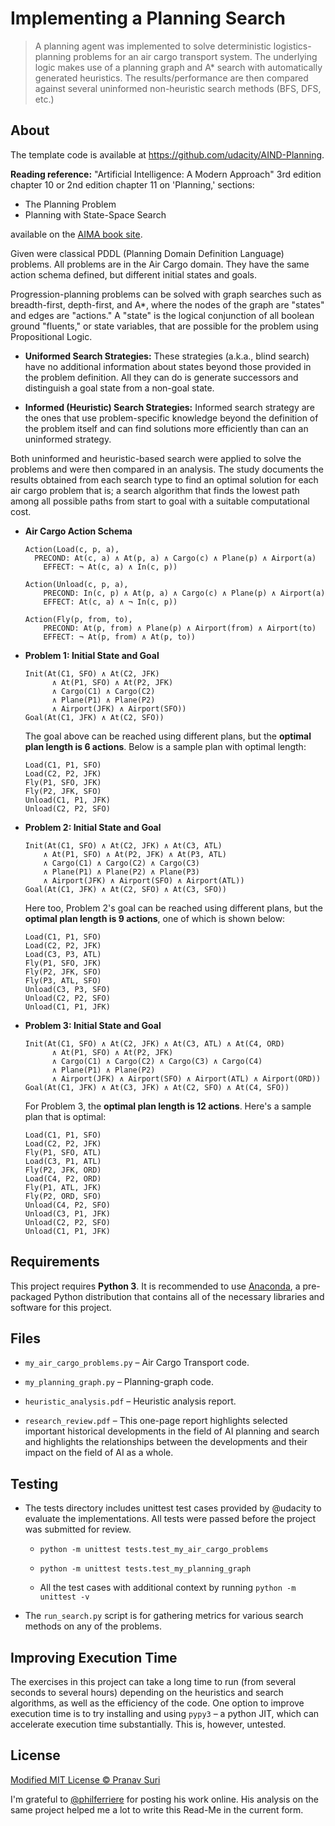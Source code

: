 # Implementing a Planning Search
> A planning agent was implemented to solve deterministic logistics-planning problems for an air cargo transport system. The underlying logic makes use of a planning graph and A* search with automatically generated heuristics. The results/performance are then compared against several uninformed non-heuristic search methods (BFS, DFS, etc.)

## About
The template code is available at https://github.com/udacity/AIND-Planning.

**Reading reference:** "Artificial Intelligence: A Modern Approach" 3rd edition chapter 10 or 2nd edition chapter 11 on 'Planning,' sections:
- The Planning Problem
- Planning with State-Space Search

available on the [AIMA book site](http://aima.cs.berkeley.edu/2nd-ed/newchap11.pdf).

Given were classical PDDL (Planning Domain Definition Language) problems. All problems are in the Air Cargo domain. They have the same action schema defined, but different initial states and goals.

Progression-planning problems can be solved with graph searches such as breadth-first, depth-first, and A*, where the nodes of the graph are "states" and edges are "actions." A "state" is the logical conjunction of all boolean ground "fluents," or state variables, that are possible for the problem using Propositional Logic.

- **Uniformed Search Strategies:** These strategies (a.k.a., blind search) have no additional information about states beyond those provided in the problem definition. All they can do is generate successors and distinguish a goal state from a non-goal state.

- **Informed (Heuristic) Search Strategies:** Informed search strategy are the ones that use problem-specific knowledge beyond the definition of the problem itself and can find solutions more efficiently than can an uninformed strategy.

Both uninformed and heuristic-based search were applied to solve the problems and were then compared in an analysis. The study documents the results obtained from each search type to find an optimal solution for each air cargo problem that is; a search algorithm that finds the lowest path among all possible paths from start to goal with a suitable computational cost.

- **Air Cargo Action Schema**
  ```
  Action(Load(c, p, a),
    PRECOND: At(c, a) ∧ At(p, a) ∧ Cargo(c) ∧ Plane(p) ∧ Airport(a)
      EFFECT: ¬ At(c, a) ∧ In(c, p))

  Action(Unload(c, p, a),
      PRECOND: In(c, p) ∧ At(p, a) ∧ Cargo(c) ∧ Plane(p) ∧ Airport(a)
      EFFECT: At(c, a) ∧ ¬ In(c, p))

  Action(Fly(p, from, to),
      PRECOND: At(p, from) ∧ Plane(p) ∧ Airport(from) ∧ Airport(to)
      EFFECT: ¬ At(p, from) ∧ At(p, to))
    ```

- **Problem 1: Initial State and Goal**
  ```
  Init(At(C1, SFO) ∧ At(C2, JFK)
        ∧ At(P1, SFO) ∧ At(P2, JFK)
        ∧ Cargo(C1) ∧ Cargo(C2)
        ∧ Plane(P1) ∧ Plane(P2)
        ∧ Airport(JFK) ∧ Airport(SFO))
  Goal(At(C1, JFK) ∧ At(C2, SFO))

  ```

  The goal above can be reached using different plans, but the **optimal plan length is 6 actions**. Below is a sample plan with optimal length:
  ```
  Load(C1, P1, SFO)
  Load(C2, P2, JFK)
  Fly(P1, SFO, JFK)
  Fly(P2, JFK, SFO)
  Unload(C1, P1, JFK)
  Unload(C2, P2, SFO)
  ```

- **Problem 2: Initial State and Goal**
  ```
  Init(At(C1, SFO) ∧ At(C2, JFK) ∧ At(C3, ATL)
      ∧ At(P1, SFO) ∧ At(P2, JFK) ∧ At(P3, ATL)
      ∧ Cargo(C1) ∧ Cargo(C2) ∧ Cargo(C3)
      ∧ Plane(P1) ∧ Plane(P2) ∧ Plane(P3)
      ∧ Airport(JFK) ∧ Airport(SFO) ∧ Airport(ATL))
  Goal(At(C1, JFK) ∧ At(C2, SFO) ∧ At(C3, SFO))
  ```

  Here too, Problem 2's goal can be reached using different plans, but the **optimal plan length is 9 actions**, one of which is shown below:
  ```
  Load(C1, P1, SFO)
  Load(C2, P2, JFK)
  Load(C3, P3, ATL)
  Fly(P1, SFO, JFK)
  Fly(P2, JFK, SFO)
  Fly(P3, ATL, SFO)
  Unload(C3, P3, SFO)
  Unload(C2, P2, SFO)
  Unload(C1, P1, JFK)
  ```

- **Problem 3: Initial State and Goal**
  ```
  Init(At(C1, SFO) ∧ At(C2, JFK) ∧ At(C3, ATL) ∧ At(C4, ORD)
        ∧ At(P1, SFO) ∧ At(P2, JFK)
        ∧ Cargo(C1) ∧ Cargo(C2) ∧ Cargo(C3) ∧ Cargo(C4)
        ∧ Plane(P1) ∧ Plane(P2)
        ∧ Airport(JFK) ∧ Airport(SFO) ∧ Airport(ATL) ∧ Airport(ORD))
  Goal(At(C1, JFK) ∧ At(C3, JFK) ∧ At(C2, SFO) ∧ At(C4, SFO))
  ```
  For Problem 3, the **optimal plan length is 12 actions**. Here's a sample plan that is optimal:

  ```
  Load(C1, P1, SFO)
  Load(C2, P2, JFK)
  Fly(P1, SFO, ATL)
  Load(C3, P1, ATL)
  Fly(P2, JFK, ORD)
  Load(C4, P2, ORD)
  Fly(P1, ATL, JFK)
  Fly(P2, ORD, SFO)
  Unload(C4, P2, SFO)
  Unload(C3, P1, JFK)
  Unload(C2, P2, SFO)
  Unload(C1, P1, JFK)
  ```

## Requirements
This project requires **Python 3**. It is recommended to use [Anaconda](https://www.continuum.io/downloads), a pre-packaged Python distribution that contains all of the necessary libraries and software for this project.

## Files
- `my_air_cargo_problems.py` – Air Cargo Transport code.

- `my_planning_graph.py` – Planning-graph code.

- `heuristic_analysis.pdf` – Heuristic analysis report.

- `research_review.pdf` – This one-page report highlights selected important historical developments in the field of AI planning and search and highlights the relationships between the developments and their impact on the field of AI as a whole.

## Testing
- The tests directory includes unittest test cases provided by @udacity to evaluate the implementations. All tests were passed before the project was submitted for review.

  - `python -m unittest tests.test_my_air_cargo_problems`

  - `python -m unittest tests.test_my_planning_graph`

  - All the test cases with additional context by running `python -m unittest -v`

- The `run_search.py` script is for gathering metrics for various search methods on any of the problems.

## Improving Execution Time
The exercises in this project can take a long time to run (from several seconds to several hours) depending on the heuristics and search algorithms, as well as the efficiency of the code. One option to improve execution time is to try installing and using `pypy3` – a python JIT, which can accelerate execution time substantially. This is, however, untested.

## License
[Modified MIT License © Pranav Suri](/License.txt)

I'm grateful to [@philferriere](https://github.com/philferriere/aind-projects) for posting his work online. His analysis on the same project helped me a lot to write this Read-Me in the current form.
